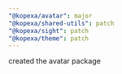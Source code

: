 ```yaml
---
"@kopexa/avatar": major
"@kopexa/shared-utils": patch
"@kopexa/sight": patch
"@kopexa/theme": patch
---
```


created the avatar package
